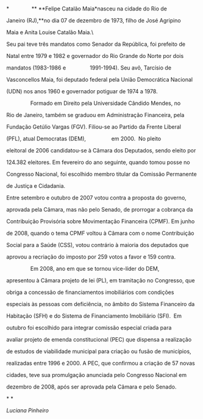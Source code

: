 

 



 



*               ** **Felipe Catalão Maia*nasceu na cidade do Rio de

Janeiro (RJ),**no dia 07 de dezembro de 1973, filho de José Agripino

Maia e Anita Louise Catalão Maia.\

 Seu pai teve três mandatos como Senador da República, foi prefeito de

Natal entre 1979 e 1982 e governador do Rio Grande do Norte por dois

mandatos (1983-1986 e                1991-1994). Seu avô, Tarcísio de

Vasconcellos Maia, foi deputado federal pela União Democrática Nacional

(UDN) nos anos 1960 e governador potiguar de 1974 a 1978.



                Formado em Direito pela Universidade Cândido Mendes, no

Rio de Janeiro, também se graduou em Administração Financeira, pela

Fundação Getúlio Vargas (FGV). Filiou-se ao Partido da Frente Liberal

(PFL), atual Democratas (DEM),                 em 2000.  No pleito

eleitoral de 2006 candidatou-se à Câmara dos Deputados, sendo eleito por

124.382 eleitores. Em fevereiro do ano seguinte, quando tomou posse no

Congresso Nacional, foi escolhido membro titular da Comissão Permanente

de Justiça e Cidadania.



Entre setembro e outubro de 2007 votou contra a proposta do governo,

aprovada pela Câmara, mas não pelo Senado, de prorrogar a cobrança da

Contribuição Provisória sobre Movimentação Financeira (CPMF). Em junho

de 2008, quando o tema CPMF voltou à Câmara com o nome Contribuição

Social para a Saúde (CSS), votou contrário à maioria dos deputados que

aprovou a recriação do imposto por 259 votos a favor e 159 contra.



                Em 2008, ano em que se tornou vice-líder do DEM,

apresentou à Câmara projeto de lei (PL), em tramitação no Congresso, que

obriga a concessão de financiamentos imobiliários com condições

especiais às pessoas com deficiência, no âmbito do Sistema Financeiro da

Habitação (SFH) e do Sistema de Financiamento Imobiliário (SFI).  Em

outubro foi escolhido para integrar comissão especial criada para

avaliar projeto de emenda constitucional (PEC) que dispensa a realização

de estudos de viabilidade municipal para criação ou fusão de municípios,

realizadas entre 1996 e 2000. A PEC, que confirmou a criação de 57 novas

cidades, teve sua promulgação anunciada pelo Congresso Nacional em

dezembro de 2008, após ser aprovada pela Câmara e pelo Senado.



* *



*Luciana Pinheiro*



